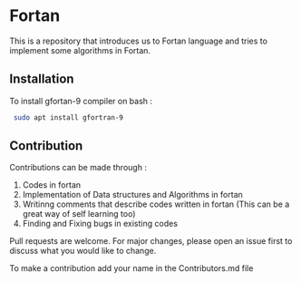 # Fortan
This is a repository that introduces us to Fortan language and tries to implement some algorithms in Fortan.

## Installation

 To install gfortan-9 compiler on bash :
 
```bash
 sudo apt install gfortran-9
 ```
 ## Contribution
 
 Contributions can be made through : 
 
 1. Codes in fortan
 2. Implementation of Data structures and Algorithms in fortan
 3. Writinng comments that describe codes written in fortan (This can be a great way of self learning too)
 4. Finding and Fixing bugs in existing codes

Pull requests are welcome. For major changes, please open an issue first to discuss what you would like to change.
 
To make a contribution add your name in the Contributors.md file
 
 
